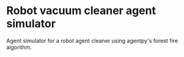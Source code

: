 # Robot vacuum cleaner agent simulator

Agent simulator for a robot agent cleaner using agentpy's forest fire algorithm.
